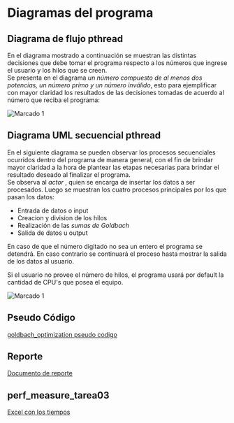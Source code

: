 [comment]: <> (Goldbach_pthread readme v1.4 Fabio Sanabria Valerin <fabio.sanabria@ucr.ac.cr>)

# Diagramas del programa

## Diagrama de flujo pthread

En el diagrama mostrado a continuación se muestran las distintas decisiones que debe tomar el programa respecto a los números que ingrese el usuario y los hilos que se creen.  
Se presenta en el diagrama *un número compuesto de al menos dos potencias, un número primo y un número inválido*, esto para ejemplificar con mayor claridad los resultados de las decisiones tomadas de acuerdo al número que reciba el programa:

![Marcado 1](/images/Diagrama_flujo_goldbach.png)

## Diagrama UML secuencial pthread

En el siguiente diagrama se pueden observar los procesos secuenciales ocurridos dentro del programa de manera general, con el fin de brindar mayor claridad a la hora de plantear las etapas necesarias para brindar el resultado deseado al finalizar el programa.  
Se observa al *actor* , quien se encarga de insertar los datos a ser procesados. Luego se muestran los cuatro procesos principales por los que pasan los datos:  

* Entrada de datos o input
* Creacion y division de los hilos
* Realización de las *sumas de Goldbach*
* Salida de datos u output

En caso de que el número digitado no sea un entero el programa se detendrá. En caso contrario se continuará el proceso hasta mostrar la salida de los datos al usuario.

Si el usuario no provee el número de hilos, el programa usará por default la cantidad de CPU's que posea el equipo.  


![Marcado 1](/images/Secuencial_UML_goldbach.png)

## Pseudo Código

[goldbach_optimization pseudo codigo](https://github.com/FabioSanabria/concurrente22b-Fabio_Sanabria/blob/main/Tareas_Programadas/Tarea3_Optimizacion/Tarea3_Goldbach_optimization/design/goldbach_dinamic.pseudo)


## Reporte

[Documento de reporte]( https://github.com/FabioSanabria/concurrente22b-Fabio_Sanabria/tree/main/Tareas_Programadas/Tarea3_Optimizacion/Tarea3_Goldbach_optimization/report)

## perf_measure_tarea03
[Excel con los tiempos]( https://github.com/FabioSanabria/concurrente22b-Fabio_Sanabria/blob/main/Tareas_Programadas/Tarea3_Optimizacion/Tarea3_Goldbach_optimization/design/perf_measure_tarea03.xlsx)